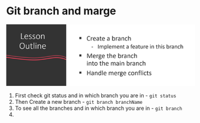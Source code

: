 # Git branch and marge

![Git branch and marge](../images/git_branch_marge.png)

1. First check git status and in which branch you are in - `git status`
2. Then Create a new branch - `git branch branchName`
3. To see all the branches and in which branch you are in - `git branch`
4.
